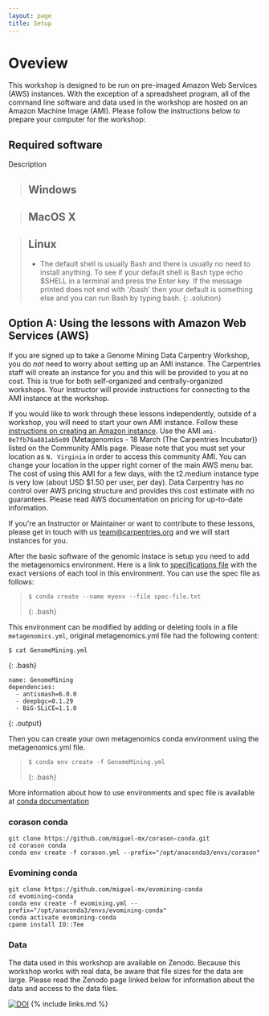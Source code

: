 ```yaml
---
layout: page
title: Setup
---
```


# Oveview

This workshop is designed to be run on pre-imaged Amazon Web Services (AWS)
instances. With the exception of a spreadsheet program, all of the command line software and data used in the workshop are hosted on an Amazon 
Machine Image (AMI). Please follow the instructions below to prepare your computer for the workshop:



## Required software

Description

> ## Windows

> ## MacOS X

> ## Linux
>  - The default shell is usually Bash and there is usually no need to install anything. To see if your default shell is Bash type echo $SHELL in a terminal and press the Enter key. If the message printed does not end with '/bash' then your default is something else and you can run Bash by typing bash.
{: .solution}


## Option A: Using the lessons with Amazon Web Services (AWS)

If you are signed up to take a Genome Mining Data Carpentry Workshop, you do *not* need to worry about setting up an AMI instance. The Carpentries
staff will create an instance for you and this will be provided to you at no cost. This is true for both self-organized and centrally-organized workshops. Your Instructor will provide instructions for connecting to the AMI instance at the workshop.

If you would like to work through these lessons independently, outside of a workshop, you will need to start your own AMI instance. 
Follow these [instructions on creating an Amazon instance](https://carpentries-incubator.github.io/metagenomics-workshop/AMI-setup/index.html). Use the AMI `ami-0e7fb76a881ab5e09` (Metagenomics - 18 March (The Carpentries Incubator)) listed on the Community AMIs page. Please note that you must set your location as `N. Virginia` in order to access this community AMI. You can change your location in the upper right corner of the main AWS menu bar. The cost of using this AMI for a few days, with the t2.medium instance type is very low (about USD $1.50 per user, per day). Data Carpentry has *no* control over AWS pricing structure and provides this cost estimate with no guarantees. Please read AWS documentation on pricing for up-to-date information. 

If you're an Instructor or Maintainer or want to contribute to these lessons, please get in touch with us [team@carpentries.org](mailto:team@carpentries.org) and we will start instances for you. 

After the basic software of the genomic instace is setup you need to add the metagenomics environment. 
Here is a link to [specifications file](https://github.com/AxelRamosGarcia/Genome-Mining/blob/gh-pages/files/GenomeMining.yml)  with the exact versions of each tool in this environment. You can use the spec file as follows:
> ~~~
> $ conda create --name myenv --file spec-file.txt
> ~~~
>{: .bash}

This environment can be modified by adding or deleting tools in a file `metagenomics.yml`, 
original metagenomics.yml file had the following content:  
~~~
$ cat GenomeMining.yml
~~~
{: .bash}
~~~
name: GenomeMining                                                                
dependencies:                                      
  - antismash=6.0.0
  - deepbgc=0.1.29             
  - BiG-SLiCE=1.1.0
~~~
{: .output}

Then you can create your own metagenomics conda environment using the metagenomics.yml file.  
> ~~~
> $ conda env create -f GenomeMining.yml
> ~~~
>{: .bash}


More information about how to use environments and spec file is available at [conda documentation](https://conda.io/projects/conda/en/latest/user-guide/tasks/manage-environments.html)
### corason conda  
`git clone https://github.com/miguel-mx/corason-conda.git `   
`cd corason conda`  
` conda env create -f corason.yml --prefix="/opt/anaconda3/envs/corason"  ` 
  
### Evomining conda   
  
`git clone https://github.com/miguel-mx/evomining-conda`       
`cd evomining-conda`     
`conda env create -f evomining.yml --prefix="/opt/anaconda3/envs/evomining-conda"`     
`conda activate evomining-conda`  
`cpanm install IO::Tee`  

### Data

The data used in this workshop are available on Zenodo. Because this workshop works with real data, be aware that file sizes for the data are large. Please read the Zenodo page linked below for information about the data and access to the data files. 

[![DOI](https://zenodo.org/badge/DOI/10.5281/zenodo.6617709.svg)](https://doi.org/10.5281/zenodo.6617709)
{% include links.md %}
